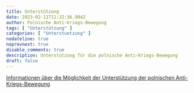 ```yaml
---
title: Unterstützung
date: 2023-02-11T11:32:36.904Z
author: Polnische Anti-Kriegs-Bewegung
tags: [ "Unterstützung" ]
categories: [ "Unterstuetzung" ]
nodateline: true
noprevnext: true
disable_comments: true
description: Unterstützung für die polnische Anti-Kriegs-Bewegung
draft: false
---
```

[Informationen über die Möglichkeit der Unterstützung der polnischen Anti-Kriegs-Bewegung](https://polskiruchantywojenny.com/pokoj-i-wolnosc/wsparcie/ "Unterstützungsseite der polnischen Anti-Kriegs-Bewegung")
